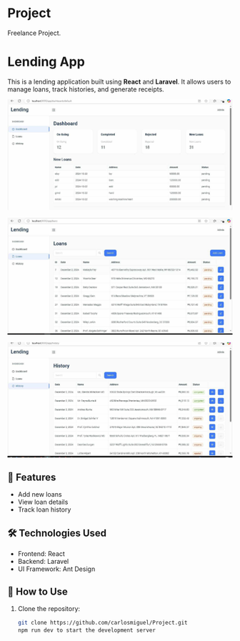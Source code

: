 # Project
Freelance Project.

# Lending App

This is a lending application built using **React** and **Laravel**. It allows users to manage loans, track histories, and generate receipts.


![App Screenshot](https://github.com/carlosmiguel222/Project/blob/41eff3abf99e80b30ad0e7daea0a50a85786dcce/Dashboard.jpeg.jpg)

![App Screenshot](https://github.com/carlosmiguel222/Project/blob/2c6df00012409e80dcd9c77c5d24088e30869589/Loans.jpeg.jpg)

![App Screenshot](https://github.com/carlosmiguel222/Project/blob/25c5f7580a0920f4884e5781515dcffbba858685/History.jpeg.jpg)

## 🚀 Features
- Add new loans
- View loan details
- Track loan history

## 🛠 Technologies Used
- Frontend: React
- Backend: Laravel
- UI Framework: Ant Design

## 📂 How to Use
1. Clone the repository:
   ```bash
   git clone https://github.com/carlosmiguel/Project.git
   npm run dev to start the development server
